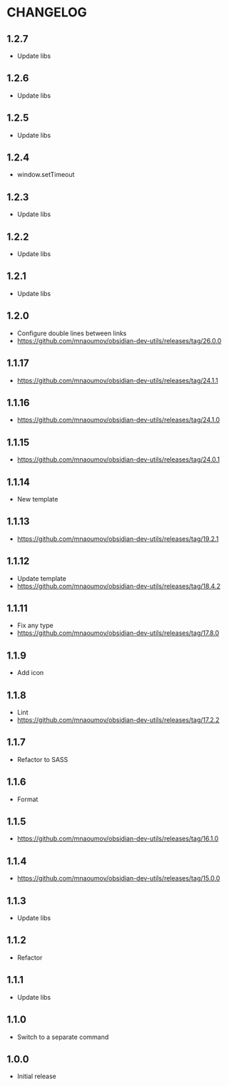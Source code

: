 # CHANGELOG

## 1.2.7

- Update libs

## 1.2.6

- Update libs

## 1.2.5

- Update libs

## 1.2.4

- window.setTimeout

## 1.2.3

- Update libs

## 1.2.2

- Update libs

## 1.2.1

- Update libs

## 1.2.0

- Configure double lines between links
- https://github.com/mnaoumov/obsidian-dev-utils/releases/tag/26.0.0

## 1.1.17

- https://github.com/mnaoumov/obsidian-dev-utils/releases/tag/24.1.1

## 1.1.16

- https://github.com/mnaoumov/obsidian-dev-utils/releases/tag/24.1.0

## 1.1.15

- https://github.com/mnaoumov/obsidian-dev-utils/releases/tag/24.0.1

## 1.1.14

- New template

## 1.1.13

- https://github.com/mnaoumov/obsidian-dev-utils/releases/tag/19.2.1

## 1.1.12

- Update template
- https://github.com/mnaoumov/obsidian-dev-utils/releases/tag/18.4.2

## 1.1.11

- Fix any type
- https://github.com/mnaoumov/obsidian-dev-utils/releases/tag/17.8.0

## 1.1.9

- Add icon

## 1.1.8

- Lint
- https://github.com/mnaoumov/obsidian-dev-utils/releases/tag/17.2.2

## 1.1.7

- Refactor to SASS

## 1.1.6

- Format

## 1.1.5

- https://github.com/mnaoumov/obsidian-dev-utils/releases/tag/16.1.0

## 1.1.4

- https://github.com/mnaoumov/obsidian-dev-utils/releases/tag/15.0.0

## 1.1.3

- Update libs

## 1.1.2

- Refactor

## 1.1.1

- Update libs

## 1.1.0

- Switch to a separate command

## 1.0.0

- Initial release
